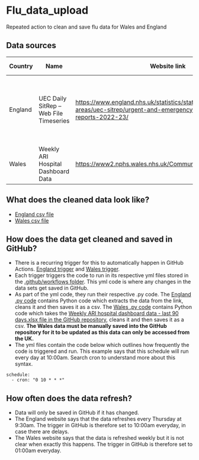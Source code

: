 # Flu_data_upload

Repeated action to clean and save flu data for Wales and England

## Data sources

| Country | Name | Website link | Direct data link |
| --- | --- | --- | --- |
| England	| UEC Daily SitRep – Web File Timeseries| https://www.england.nhs.uk/statistics/statistical-work-areas/uec-sitrep/urgent-and-emergency-care-daily-situation-reports-2022-23/ | The link changes, see the "UEC Daily SitRep – Web File Timeseries" link on the website. |
| Wales	| Weekly ARI Hospital Dashboard Data | https://www2.nphs.wales.nhs.uk/CommunitySurveillanceDocs.nsf | [Direct download](https://www2.nphs.wales.nhs.uk/CommunitySurveillanceDocs.nsf/3dc04669c9e1eaa880257062003b246b/023d7e78efdbcc3980258917005779d4/$FILE/Weekly%20ARI%20hospital%20dashboard%20data%20-%20last%2090%20days.xlsx) |

## What does the cleaned data look like?
- [England csv file](https://raw.githubusercontent.com/SallySamNIHR/Flu_data_upload/main/england_flu_data.csv)
- [Wales csv file](https://raw.githubusercontent.com/SallySamNIHR/Flu_data_upload/main/wales_flu_data.csv)

## How does the data get cleaned and saved in GitHub?

- There is a recurring trigger for this to automatically happen in GitHub Actions. [England trigger](https://github.com/SallySamNIHR/Flu_data_upload/actions/workflows/flu_england.yml) and [Wales trigger](https://github.com/SallySamNIHR/Flu_data_upload/actions/workflows/flu_wales.yml).
- Each trigger triggers the code to run in its respective yml files stored in the [.github/workflows folder](https://github.com/SallySamNIHR/Flu_data_upload/tree/main/.github/workflows). This yml code is where any changes in the data sets get saved in GitHub.
- As part of the yml code, they run their respective .py code. The [England .py code](https://github.com/SallySamNIHR/Flu_data_upload/blob/main/flu_england.py) contains Python code which extracts the data from the link, cleans it and then saves it as a csv. The [Wales .py code](https://github.com/SallySamNIHR/Flu_data_upload/blob/main/flu_wales.py) contains Python code which takes the [Weekly ARI hospital dashboard data - last 90 days.xlsx file in the GitHub repository](https://github.com/SallySamNIHR/Flu_data_upload/blob/main/Weekly%20ARI%20hospital%20dashboard%20data%20-%20last%2090%20days.xlsx), cleans it and then saves it as a csv. **The Wales data must be manually saved into the GitHub repository for it to be updated as this data can only be accessed from the UK.**
- The yml files contain the code below which outlines how frequently the code is triggered and run. This example says that this schedule will run every day at 10:00am. Search cron to understand more about this syntax.

```
schedule:
  - cron: "0 10 * * *"
```

## How often does the data refresh?

- Data will only be saved in GitHub if it has changed.
- The England website says that the data refreshes every Thursday at 9:30am. The trigger in GitHub is therefore set to 10:00am everyday, in case there are delays.
- The Wales website says that the data is refreshed weekly but it is not clear when exactly this happens. The trigger in GitHub is therefore set to 01:00am everyday.
 
